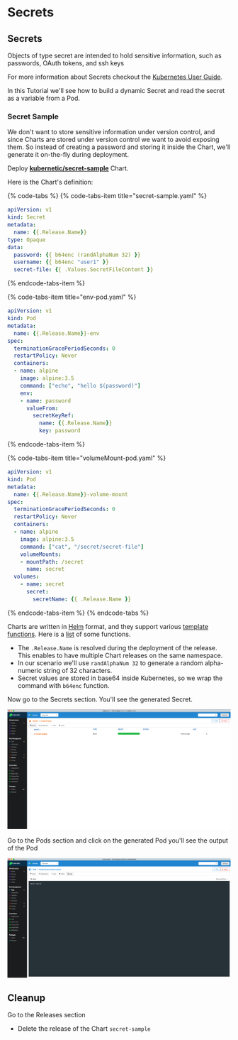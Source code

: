 # Secrets

## Secrets

Objects of type secret are intended to hold sensitive information, such as passwords, OAuth tokens, and ssh keys

For more information about Secrets checkout the [Kubernetes User Guide](http://kubernetes.io/docs/user-guide/secrets/).

In this Tutorial we'll see how to build a dynamic Secret and read the secret as a variable from a Pod.

### Secret Sample

We don't want to store sensitive information under version control, and since Charts are stored under version control we want to avoid exposing them. So instead of creating a password and storing it inside the Chart, we'll generate it on-the-fly during deployment.

Deploy [**kubernetic/secret-sample**](https://github.com/harbur/kubernetic-charts/tree/master/charts/secret-sample) Chart.

Here is the Chart's definition:

{% code-tabs %}
{% code-tabs-item title="secret-sample.yaml" %}
```yaml
apiVersion: v1
kind: Secret
metadata:
  name: {{.Release.Name}}
type: Opaque
data:
  password: {{ b64enc (randAlphaNum 32) }}
  username: {{ b64enc "user1" }}
  secret-file: {{ .Values.SecretFileContent }}
```
{% endcode-tabs-item %}

{% code-tabs-item title="env-pod.yaml" %}
```yaml
apiVersion: v1
kind: Pod
metadata:
  name: {{.Release.Name}}-env
spec:
  terminationGracePeriodSeconds: 0
  restartPolicy: Never
  containers:
  - name: alpine
    image: alpine:3.5
    command: ["echo", "hello $(password)"]
    env:
    - name: password
      valueFrom:
        secretKeyRef:
          name: {{.Release.Name}}
          key: password
```
{% endcode-tabs-item %}

{% code-tabs-item title="volumeMount-pod.yaml" %}
```yaml
apiVersion: v1
kind: Pod
metadata:
  name: {{.Release.Name}}-volume-mount
spec:
  terminationGracePeriodSeconds: 0
  restartPolicy: Never
  containers:
  - name: alpine
    image: alpine:3.5
    command: ["cat", "/secret/secret-file"]
    volumeMounts:
    - mountPath: /secret
      name: secret
  volumes:
    - name: secret
      secret:
        secretName: {{ .Release.Name }}
```
{% endcode-tabs-item %}
{% endcode-tabs %}

Charts are written in [Helm](https://github.com/kubernetes/helm/) format, and they support various [template functions](https://github.com/kubernetes/helm/blob/master/docs/charts.md#templates-and-values). Here is a [list](https://github.com/Masterminds/sprig) of some functions.

* The `.Release.Name` is resolved during the deployment of the release. This enables to have multiple Chart releases on the same namespace.
* In our scenario we'll use `randAlphaNum 32` to generate a random alpha-numeric string of 32 characters.
* Secret values are stored in base64 inside Kubernetes, so we wrap the command with `b64enc` function.

Now go to the Secrets section. You'll see the generated Secret.

![](../.gitbook/assets/secret.png)

Go to the Pods section and click on the generated Pod you'll see the output of the Pod

![](../.gitbook/assets/secret-logs.png)

## Cleanup

Go to the Releases section

* Delete the release of the Chart `secret-sample`

